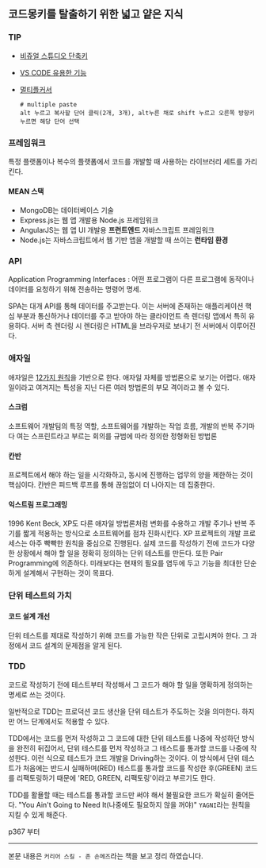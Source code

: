 ## 코드몽키를 탈출하기 위한 넓고 얕은 지식

### TIP

- [비쥬얼 스튜디오 단축키](https://steemit.com/kr-dev/@evvele/visual-studio)

- [VS CODE 유용한 기능](https://dayjms.tistory.com/entry/%EB%B9%84%EC%A3%BC%EC%96%BC-%EC%8A%A4%ED%8A%9C%EB%94%94%EC%98%A4-%EC%BD%94%EB%93%9C%EC%9D%98-11%EA%B0%80%EC%A7%80-%EC%9C%A0%EC%9A%A9%ED%95%9C-%EA%B8%B0%EB%8A%A5-1-%EB%A9%80%ED%8B%B0%EC%BB%A4%EC%84%9C-%EC%97%90%EB%94%94%ED%8C%85MultiCursor-Editing)

- [멀티플커서](https://stackoverflow.com/questions/49073666/pasting-data-in-multiple-cursor-mode)

  ```
  # multiple paste
  alt 누르고 복사할 단어 클릭(2개, 3개), alt누른 채로 shift 누르고 오른쪽 방향키 누르면 해당 단어 선택
  ```
  
  

### 프레임워크

특정 플랫폼이나 복수의 플랫폼에서 코드를 개발할 때 사용하는 라이브러리 세트를 가리킨다.



#### MEAN 스택

- MongoDB는 데이터베이스 기술
- Express.js는 웹 앱 개발용 Node.js 프레임워크
- AngularJS는 웹 앱 UI 개발용 **프런트엔드** 자바스크립트 프레임워크
- Node.js는 자바스크립트에서 웹 기반 앱을 개발할 때 쓰이는 **런타임 환경**



### API

Application Programming Interfaces : 어떤 프로그램이 다른 프로그램에 동작이나 데이터를 요청하기 위해 전송하는 명령어 명세.

SPA는 대개 API를 통해 데이터를 주고받는다. 이는 서버에 존재하는 애플리케이션 핵심 부분과 통신하거나 데이터를 주고 받아야 하는 클라이언트 측 렌더링 앱에서 특히 유용하다. 서버 측 렌더링 시 렌더링은 HTML을 브라우저로 보내기 전 서버에서 이루어진다.



### 애자일

애자일은 [12가지 원칙](<https://www.venturesquare.net/745395> )을 기반으로 한다. 애자일 자체를 방법론으로 보기는 어렵다. 애자일이라고 여겨지는 특성을 지닌 다른 여러 방법론의 부모 격이라고 볼 수 있다.



#### 스크럼

소프트웨어 개발팀의 특정 역할, 소프트웨어를 개발하는 작업 흐름, 개발의 반복 주기마다 여는 스프린트라고 부르는 회의를 규범에 따라 정의한 정형화된 방법론



#### 칸반

프로젝트에서 해야 하는 일을 시각화하고, 동시에 진행하는 업무의 양을 제한하는 것이 핵심이다. 칸반은 피드백 루프를 통해 끊임없이 더 나아지는 데 집중한다.



#### 익스트림 프로그래밍

1996 Kent Beck, XP도 다른 애자일 방법론처럼 변화를 수용하고 개발 주기나 반복 주기를 짧게 적용하는 방식으로 소프트웨어를 점차 진화시킨다. XP 프로젝트의 개발 프로세스는 아주 빡빡한 원칙을 중심으로 진행된다. 실제 코드를 작성하기 전에 코드가 다양한 상황에서 해야 할 일을 정확히 정의하는 단위 테스트를 만든다. 또한 Pair Programming에 의존하다. 미래보다는 현재의 필요를 염두에 두고 기능을 최대한 단순하게 설계해서 구현하는 것이 목표다.



### 단위 테스트의 가치

#### 코드 설계 개선

단위 테스트를 제대로 작성하기 위해 코드를 가능한 작은 단위로 고립시켜야 한다. 그 과정에서 코드 설계의 문제점을 알게 된다.



### TDD

코드로 작성하기 전에 테스트부터 작성해서 그 코드가 해야 할 일을 명확하게 정의하는 명세로 쓰는 것이다.

일반적으로 TDD는 프로덕션 코드 생산을 단위 테스트가 주도하는 것을 의미한다. 하지만 어느 단계에서도 적용할 수 있다.

TDD에서는 코드를 먼저 작성하고 그 코드에 대한 단위 테스트를 나중에 작성하던 방식을 완전히 뒤집어서, 단위 테스트를 먼저 작성하고 그 테스트를 통과할 코드를 나중에 작성한다. 이런 식으로 테스트가 코드 개발을 Driving하는 것이다. 이 방식에서 단위 테스트가 처음에는 반드시 실패하며(RED) 테스트를 통과할 코드를 작성한 후(GREEN) 코드를 리팩토링하기 때문에 'RED, GREEN, 리팩토링'이라고 부르기도 한다.

TDD를 활욜할 때는 테스트를 통과할 코드만 써야 해서 불필요한 코드가 확실히 줄어든다. "You Ain't Going to Need It(나중에도 필요하지 않을 꺼야)" `YAGNI`라는 원칙을 지킬 수 있게 해준다.



p367 부터



------

본문 내용은 `커리어 스킬 - 존 손메즈`라는 책을 보고 정리 하였습니다.
